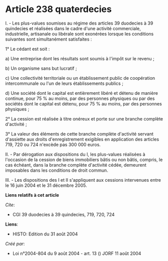 # Article 238 quaterdecies

I. - Les plus-values soumises au régime des articles 39 duodecies à 39 quindecies et réalisées dans le cadre d'une activité
commerciale, industrielle, artisanale ou libérale sont exonérées lorsque les conditions suivantes sont simultanément
satisfaites :

1° Le cédant est soit :

a) Une entreprise dont les résultats sont soumis à l'impôt sur le revenu ;

b) Un organisme sans but lucratif ;

c) Une collectivité territoriale ou un établissement public de coopération intercommunale ou l'un de leurs établissements
publics ;

d) Une société dont le capital est entièrement libéré et détenu de manière continue, pour 75 % au moins, par des personnes
physiques ou par des sociétés dont le capital est détenu, pour 75 % au moins, par des personnes physiques ;

2° La cession est réalisée à titre onéreux et porte sur une branche complète d'activité ;

3° La valeur des éléments de cette branche complète d'activité servant d'assiette aux droits d'enregistrement exigibles en
application des articles 719, 720 ou 724 n'excède pas 300 000 euros.

II. - Par dérogation aux dispositions du I, les plus-values réalisées à l'occasion de la cession de biens immobiliers bâtis
ou non bâtis, compris, le cas échéant, dans la branche complète d'activité cédée, demeurent imposables dans les conditions de
droit commun.

III. - Les dispositions des I et II s'appliquent aux cessions intervenues entre le 16 juin 2004 et le 31 décembre 2005.

**Liens relatifs à cet article**

_Cite_:

  - CGI 39 duodecies à 39 quindecies, 719, 720, 724

**Liens**:

  - HISTO: Edition du 31 août 2004

_Créé par_:

  - Loi n°2004-804 du 9 août 2004 - art. 13 () JORF 11 août 2004
